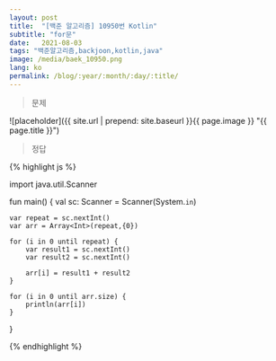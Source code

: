 ```yaml
---
layout: post
title:  "[백준 알고리즘] 10950번 Kotlin"
subtitle: "for문"
date:   2021-08-03
tags: "백준알고리즘,backjoon,kotlin,java"
image: /media/baek_10950.png
lang: ko
permalink: /blog/:year/:month/:day/:title/
---
```

> 문제

![placeholder]({{ site.url | prepend: site.baseurl }}{{ page.image }} "{{ page.title }}")

> 정답

{% highlight js %}

import java.util.Scanner

fun main() {
    val sc: Scanner = Scanner(System.`in`)

    var repeat = sc.nextInt()
    var arr = Array<Int>(repeat,{0})

    for (i in 0 until repeat) {
        var result1 = sc.nextInt()
        var result2 = sc.nextInt()

        arr[i] = result1 + result2
    }

    for (i in 0 until arr.size) {
        println(arr[i])
    }
}

{% endhighlight %}
